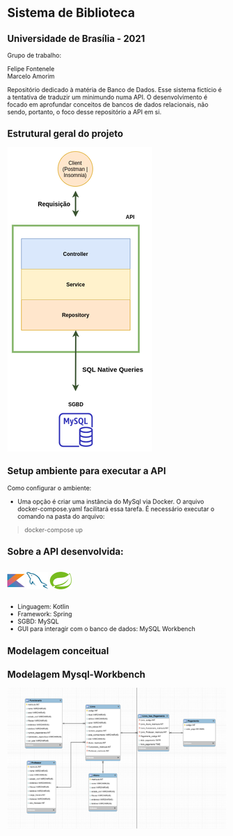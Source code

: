 # Sistema de Biblioteca
## Universidade de Brasília - 2021

Grupo de trabalho:

Felipe Fontenele
</br>
Marcelo Amorim


Repositório dedicado à matéria de Banco de Dados. Esse sistema fictício é a tentativa de traduzir um minimundo numa API. O desenvolvimento
é focado em aprofundar conceitos de bancos de dados relacionais, não sendo, portanto, o foco desse repositório a API em si.

## Estrutural geral do projeto


![](/estrutura-geral.png)


## Setup ambiente para executar a API

Como configurar o ambiente:

- Uma opção é criar uma instância do MySql via Docker. O arquivo docker-compose.yaml facilitará essa tarefa. É necessário executar o comando na pasta do arquivo: 

> docker-compose up

## Sobre a API desenvolvida:

<div style="display: inline_block"><br>
  <img align="center" alt="Kotlin" height="30" width="40" src="https://raw.githubusercontent.com/devicons/devicon/master/icons/kotlin/kotlin-original.svg">
  <img align="center" alt="Kotlin" height="40" width="50" src="https://raw.githubusercontent.com/devicons/devicon/master/icons/mysql/mysql-original.svg">
  <img align="center" alt="Kotlin" height="40" width="50" src="https://raw.githubusercontent.com/devicons/devicon/master/icons/spring/spring-original.svg">
</div>

<br>

- Linguagem: Kotlin
- Framework: Spring
- SGBD: MySQL
- GUI para interagir com o banco de dados: MySQL Workbench

## Modelagem conceitual

## Modelagem Mysql-Workbench


![](/workbench-modelagem/modelagem_mysql_workbench.png)